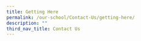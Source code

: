 ```yaml
---
title: Getting Here
permalink: /our-school/Contact-Us/getting-here/
description: ""
third_nav_title: Contact Us
---
```

